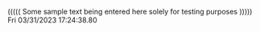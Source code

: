 ((((( Some sample text being entered here solely for testing purposes ))))) Fri 03/31/2023 17:24:38.80

